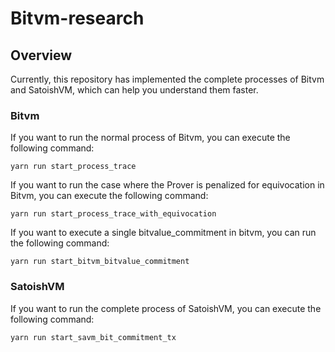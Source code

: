 # Bitvm-research
## Overview
Currently, this repository has implemented the complete processes of Bitvm and SatoishVM, which can help you understand them faster.

### Bitvm
If you want to run the normal process of Bitvm, you can execute the following command:
```
yarn run start_process_trace
```
If you want to run the case where the Prover is penalized for equivocation in Bitvm, you can execute the following command:
```
yarn run start_process_trace_with_equivocation
```
If you want to execute a single bitvalue_commitment in bitvm, you can run the following command:
```
yarn run start_bitvm_bitvalue_commitment
```

### SatoishVM
If you want to run the complete process of SatoishVM, you can execute the following command:
```
yarn run start_savm_bit_commitment_tx
```